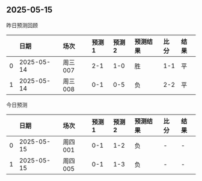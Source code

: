 

 ## 2025-05-15

昨日预测回顾

|    | 日期         | 场次    | 预测1   | 预测2   | 预测结果   | 比分   | 结果   |
|---:|:-----------|:------|:------|:------|:-------|:-----|:-----|
|  0 | 2025-05-14 | 周三007 | 2-1   | 1-0   | 胜      | 1-1  | 平    |
|  1 | 2025-05-14 | 周三008 | 0-1   | 0-5   | 负      | 2-2  | 平    |

今日预测

|    | 日期         | 场次    | 预测1   | 预测2   | 预测结果   | 比分   | 结果   |
|---:|:-----------|:------|:------|:------|:-------|:-----|:-----|
|  0 | 2025-05-15 | 周四001 | 0-1   | 1-2   | 负      | -    | -    |
|  1 | 2025-05-15 | 周四005 | 0-1   | 1-3   | 负      | -    | -    |